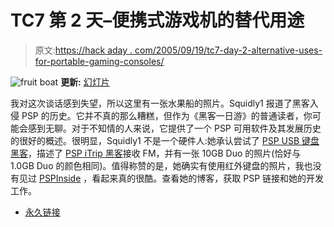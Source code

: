 # TC7 第 2 天–便携式游戏机的替代用途

> 原文:[https://hack aday . com/2005/09/19/tc7-day-2-alternative-uses-for-portable-gaming-consoles/](https://hackaday.com/2005/09/19/tc7-day-2-alternative-uses-for-portable-gaming-consoles/)

![fruit boat](../Images/545f1de9c00db4a4f4d1022d58ecfb9a.png)
**更新:** [幻灯片](http://toorcon.org/2005/slides/squidly1-alternativeusesforgamingconsoles.pdf)

我对这次谈话感到失望，所以这里有一张水果船的照片。Squidly1 报道了黑客入侵 PSP 的历史。它并不真的那么糟糕，但作为《黑客一日游》的普通读者，你可能会感到无聊。对于不知情的人来说，它提供了一个 PSP 可用软件及其发展历史的很好的概述。很明显，Squidly1 不是一个硬件人:她承认尝试了 [PSP USB 键盘黑客](http://games.slashdot.org/article.pl?sid=05/07/20/1522248&tid=207&tid=222&tid=233&tid=10)，描述了 [PSP iTrip 黑客](http://www.hackaday.com/entry/1234000287047320/)接收 FM，并有一张 10GB Duo 的照片(恰好与 1.0GB Duo 的颜色相同)。值得称赞的是，她确实有使用红外键盘的照片，我也没有见过 [PSPInside](http://www.pspupdates.com/2005/09/pspinside-v09p-released.html) ，看起来真的很酷。查看她的博客，获取 PSP 链接和她的开发工作。

*   [永久链接](http://www.schleppingsquid.net/PSPHacking/)